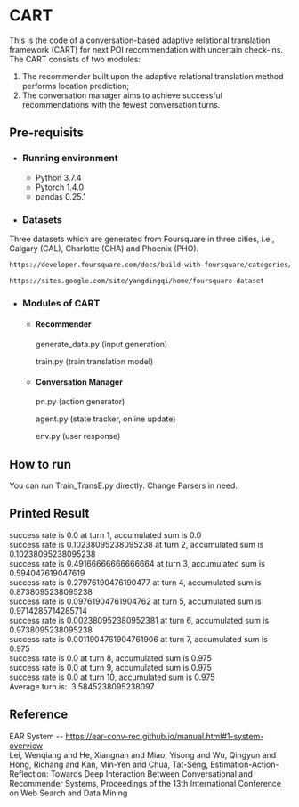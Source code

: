 # CART
This is the code of a conversation-based adaptive relational translation framework (CART) for next POI recommendation with uncertain check-ins. The CART consists of two modules: 
1. The recommender built upon the adaptive relational translation method performs location prediction; 
2. The conversation manager aims to achieve successful recommendations with the fewest conversation turns. 

## Pre-requisits
* ### Running environment
  - Python 3.7.4
  - Pytorch 1.4.0
  - pandas 0.25.1
  
* ### Datasets
Three datasets which are generated from Foursquare in three cities, i.e., Calgary (CAL), Charlotte (CHA) and Phoenix (PHO).
```bash
https://developer.foursquare.com/docs/build-with-foursquare/categories/
```
```
https://sites.google.com/site/yangdingqi/home/foursquare-dataset
```


* ### Modules of CART
  - #### Recommender
      generate_data.py (input generation)
      
      train.py (train translation model)
      
  - #### Conversation Manager
      pn.py (action generator)
      
      agent.py (state tracker, online update)
      
      env.py (user response)
      
## How to run
You can run Train_TransE.py directly. Change Parsers in need. 

## Printed Result 
success rate is 0.0 at turn 1, accumulated sum is 0.0   
success rate is 0.10238095238095238 at turn 2, accumulated sum is 0.10238095238095238   
success rate is 0.49166666666666664 at turn 3, accumulated sum is 0.594047619047619   
success rate is 0.27976190476190477 at turn 4, accumulated sum is 0.8738095238095238    
success rate is 0.09761904761904762 at turn 5, accumulated sum is 0.9714285714285714    
success rate is 0.002380952380952381 at turn 6, accumulated sum is 0.9738095238095238   
success rate is 0.0011904761904761906 at turn 7, accumulated sum is 0.975   
success rate is 0.0 at turn 8, accumulated sum is 0.975   
success rate is 0.0 at turn 9, accumulated sum is 0.975   
success rate is 0.0 at turn 10, accumulated sum is 0.975    
Average turn is:  3.5845238095238097    

## Reference
EAR System -- https://ear-conv-rec.github.io/manual.html#1-system-overview                
Lei, Wenqiang and He, Xiangnan and Miao, Yisong and Wu, Qingyun and Hong, Richang and Kan, Min-Yen and Chua, Tat-Seng, Estimation-Action-Reflection: Towards Deep Interaction Between Conversational and Recommender Systems, Proceedings of the 13th International Conference on Web Search and Data Mining

